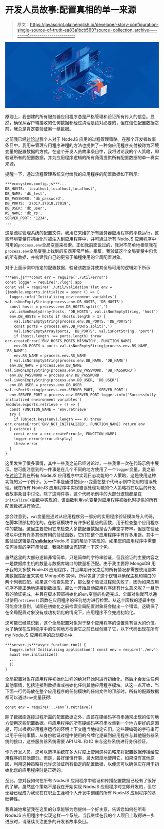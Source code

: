 # 开发人员故事:配置真相的单一来源

> 原文：<https://javascript.plainenglish.io/developer-story-configuration-single-source-of-truth-ea83a1bcb560?source=collection_archive---------4----------------------->

![](img/ab5bce0aa628e39055f68d8bb7660f76.png)

原则上，我创建的所有服务器应用程序总是严格管理和验证所有传入的信息。显然，确保从客户端接收的任何数据都经过清理是绝对必要的，但在信任配置数据之前，我总是肯定要验证另一组数据。

之前我已经[讨论过](https://medium.com/@keithvictordawson/developer-story-process-management-is-key-5115d2886ccc)我个人对于 NodeJS 应用的过程管理策略。在那个开发者故事条目中，我用来管理应用程序进程的方法也提供了一种向应用程序交付被称为环境变量的配置数据的方式。在这个开发人员故事条目中，我将讨论我的个人策略，即验证所有的配置数据，并为应用程序逻辑的所有角落提供所有配置数据的单一真实来源。

提醒一下，通过流程管理系统交付给我的应用程序的配置数据如下所示:

```
***ecosystem.config.js***...
DB_HOSTS: 'localhost,localhost,localhost',
DB_NAME: 'db_test',
DB_PASSWORD: 'db_password',
DB_PORTS: '27017,27018,27019',
DB_USER: 'db_user',
RS_NAME: 'db_rs',
SERVER_PORT: '1234',
...
```

这是流程管理系统的配置文件，我用它来维护所有服务器应用程序的平稳运行，这些环境变量在初始化时被注入到应用程序中，并可通过所有 NodeJS 应用程序中可用的`process.env`全局变量来检索。正如我前面说过的，我对不简单地相信我在`process.env`全局变量上找到的东西非常严格。相反，我验证这个全局变量中包含的所有数据，并构建我自己的更易于编程使用的全局配置对象。

对于上面示例中指定的配置数据，验证该数据并使其全局可用的逻辑如下所示:

```
***env.js***const err = require('./util/error')
const logger = require('./log').app
const val = require('./util/validation')let env = {}module.exports.initialize = async () => {
  logger.info(`Initializing environment variables`) val.isNonEmptyString(process.env.DB_HOSTS, 'DB_HOSTS')
  const hosts = process.env.DB_HOSTS.split(',')
  val.isNonEmptyArray(hosts, 'DB_HOSTS', val.isNonEmptyString, 'host')
  env.DB_HOSTS = hosts if (hosts.length > 1) {
    val.isNonEmptyString(process.env.DB_PORTS, 'DB_PORTS')
    const ports = process.env.DB_PORTS.split(',')
    val.isNonEmptyArray(ports, 'DB_PORTS', val.isPortString, 'port')
    if (hosts.length !== ports.length) throw err.createError('ENV_HOSTS_PORTS_MISMATCH', FUNCTION_NAME)
    env.DB_PORTS = ports val.isNonEmptyString(process.env.RS_NAME, 'RS_NAME')
    env.RS_NAME = process.env.RS_NAME
  } val.isNonEmptyString(process.env.DB_NAME, 'DB_NAME')
  env.DB_NAME = process.env.DB_NAME val.isNonEmptyString(process.env.DB_PASSWORD, 'DB_PASSWORD')
  env.DB_PASSWORD = process.env.DB_PASSWORD val.isNonEmptyString(process.env.DB_USER, 'DB_USER')
  env.DB_USER = process.env.DB_USER val.isPortString(process.env.SERVER_PORT, 'SERVER_PORT')
  env.SERVER_PORT = process.env.SERVER_PORT logger.info(`Successfully initialized environment variables`)
}module.exports.retrieve = () => {
  const FUNCTION_NAME = 'env.retrieve'
  try {
    if (Object.keys(env).length === 0) throw err.createError('ENV_NOT_INITIALIZED', FUNCTION_NAME) return env
  } catch(e) {
    const error = err.createError(e, FUNCTION_NAME)
    logger.error(error.display)
    throw error
  }
}
```

这里发生了很多事情，其中一些我之前已经讨论过，一些我第一次在代码示例中展示。您可能注意到的一件事是在几个不同的地方使用了一个`logger`变量。我之前在[讨论了](https://medium.com/@keithvictordawson/developer-story-always-bring-receipts-ed0ddad4fbcd)我在所有 NodeJS 应用程序中实现日志功能的个人策略，这是使用这种功能的另一个例子。另一件事是通过使用`err`变量在整个代码示例中使用的错误处理。我在所有 NodeJS 应用程序中实现错误处理功能的个人策略将在以后的开发者故事条目中讨论。除了这两件事，这个代码示例中的大部分逻辑都是在`initialize()`函数中实现的，该函数利用`val`变量对应用程序初始化时提供的所有配置数据进行验证。

您会注意到，`val`变量是通过从应用程序另一部分的实用程序验证模块导入代码，在脚本顶部初始化的。在验证模块中有许多轻量级的函数，用于检查整个应用程序中的数据。这里主要使用它来检查大多数配置数据是否为非空字符串，但是在验证模块中还有许多其他有用的验证函数，它们在整个应用程序中有许多用途。其中一些验证逻辑是在[**validator**](https://www.npmjs.com/package/validator)NodeJS 包的帮助下实现的，如果您的应用程序中需要任何类型的字符串验证，我强烈建议您研究一下这个包。

虽然这里的大部分逻辑非常简单，只是简单的字符串验证，但我验证的主要内容之一是数据库主机的数量与数据库端口的数量相匹配。由于我主要将 MongoDB 用于我的大多数 NodeJS 应用程序，并且早期开发之后的所有情况都需要使用副本集数据库配置来实现 MongoDB 实例，所以包含了这个逻辑以确保主机和端口的两个列表匹配。如果这个检查失败了，那么整个验证过程就失败了，因为如果应用程序不能正确地连接到数据库，那么一开始启动应用程序还有什么意义呢？一旦所有的验证完成，并且在脚本顶部初始化的`env`变量的构造完成，全局对象就可以通过使用`retrieve()`函数在应用程序的任何地方进行检索。从这个函数的逻辑中您可能会注意到，试图在初始化之前检索全局配置对象将会抛出一个错误。这确保了在全局配置对象没有成功初始化的情况下，应用程序不会完成初始化。

您可能已经意识到，这个全局配置对象对于整个应用程序的设置具有巨大的价值。为了确保在应用程序中的任何地方检索它之前已经创建了它，以下代码出现在所有 my NodeJS 应用程序的启动脚本中:

```
***server.js***async function run() {
  logger.info(`Initializing application`) const env = require('./env')
  await env.initialize()
  ...
  })
}
```

全局配置对象在应用程序初始化过程的绝对开始时进行初始化，然后才会发生任何其他事情，包括连接到数据库或初始化任何其他应用程序模块。从这一点开始，当下面一行代码放在整个应用程序的任何模块的任何文件的顶部时，所有的配置数据都可以通过`env`变量获得:

```
const env = require(‘../env’).retrieve()
```

除了数据库连接过程所需的配置数据之外，应该在硬编码字符串通常出现的任何地方使用这些配置数据。将应用程序的所有硬编码字符串收集到一个地方更好的原因是，可以根据应用程序运行的环境上下文适当地指定它们。这些硬编码的字符串可以用于任何事情，从身份验证过程中使用的令牌化逻辑到应用程序与其他服务器系统的接口，这些服务器系统需要 API URL 和 ID 来与这些系统进行身份验证。

作为开发人员，您可以选择系统在多大程度上使用这种策略来将配置数据传播给应用程序的其他部分。但是，最好谨慎行事，最大限度地使用它，如果没有其他原因，利用这种策略将允许您验证所有指定的配置数据，以便您可以确保它在用于初始化您的应用程序时是正确的。

至此，您对我如何在所有 NodeJS 应用程序中验证和传播配置数据已经有了很好的了解。虽然这个策略不是我在开始实现 NodeJS 应用程序时立即开发的，但它无疑已经成为我现在在职业生涯和个人开发中创建的所有 NodeJS 应用程序的基础特性。

我真诚地希望我在这里的分享能够为您提供一个好主意，告诉您如何在所有 NodeJS 应用程序中实现这样一个系统。当我继续在我的个人项目上取得进一步进展时，请继续关注更多的开发者故事条目。